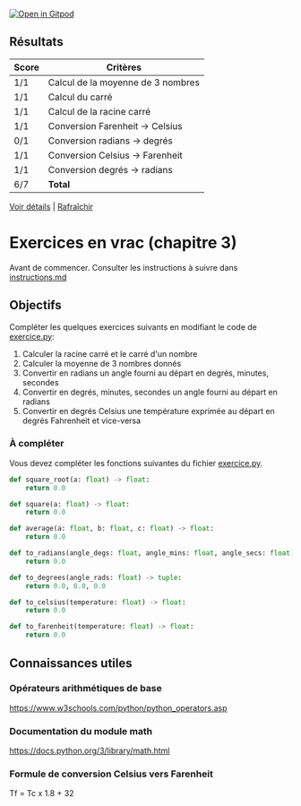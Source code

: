 [![Open in Gitpod](https://gitpod.io/button/open-in-gitpod.svg)](https://gitpod-redirect-0.herokuapp.com/)








## Résultats
Score | Critères
--- | ---
1/1 | Calcul de la moyenne de 3 nombres
1/1 | Calcul du carré
1/1 | Calcul de la racine carré
1/1 | Conversion Farenheit -> Celsius
0/1 | Conversion radians -> degrés
1/1 | Conversion Celsius -> Farenheit
1/1 | Conversion degrés -> radians
6/7 | **Total**

[Voir détails](./logs/tests_results.txt) | [Rafraîchir](../../)
# Exercices en vrac (chapitre 3)

Avant de commencer. Consulter les instructions à suivre dans [instructions.md](instructions.md)

## Objectifs

Compléter les quelques exercices suivants en modifiant le code de [exercice.py](exercice.py):

1. Calculer la racine carré et le carré d'un nombre
2. Calculer la moyenne de 3 nombres donnés
3. Convertir en radians un angle fourni au départ en degrés, minutes, secondes
4. Convertir en degrés, minutes, secondes un angle fourni au départ en radians
5. Convertir en degrés Celsius une température exprimée au départ en degrés Fahrenheit et vice-versa

### À compléter
Vous devez compléter les fonctions suivantes du fichier [exercice.py](exercice.py).

```python
def square_root(a: float) -> float:
    return 0.0

def square(a: float) -> float:
    return 0.0

def average(a: float, b: float, c: float) -> float:
    return 0.0

def to_radians(angle_degs: float, angle_mins: float, angle_secs: float) -> float:
    return 0.0

def to_degrees(angle_rads: float) -> tuple:
    return 0.0, 0.0, 0.0

def to_celsius(temperature: float) -> float:
    return 0.0

def to_farenheit(temperature: float) -> float:
    return 0.0
```

## Connaissances utiles

### Opérateurs arithmétiques de base
https://www.w3schools.com/python/python_operators.asp

### Documentation du module math
https://docs.python.org/3/library/math.html

### Formule de conversion Celsius vers Farenheit
Tf = Tc x 1.8 + 32
